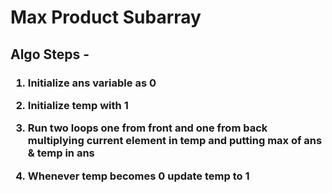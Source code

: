 # Max Product Subarray
<h2> 
Algo Steps -
</h2>
<h3>

1. Initialize ans variable as 0  

2. Initialize temp with 1 

3. Run two loops one from front and one from back multiplying current element in temp and putting max of ans & temp in ans  

4. Whenever temp becomes 0 update temp to 1
</h3>

